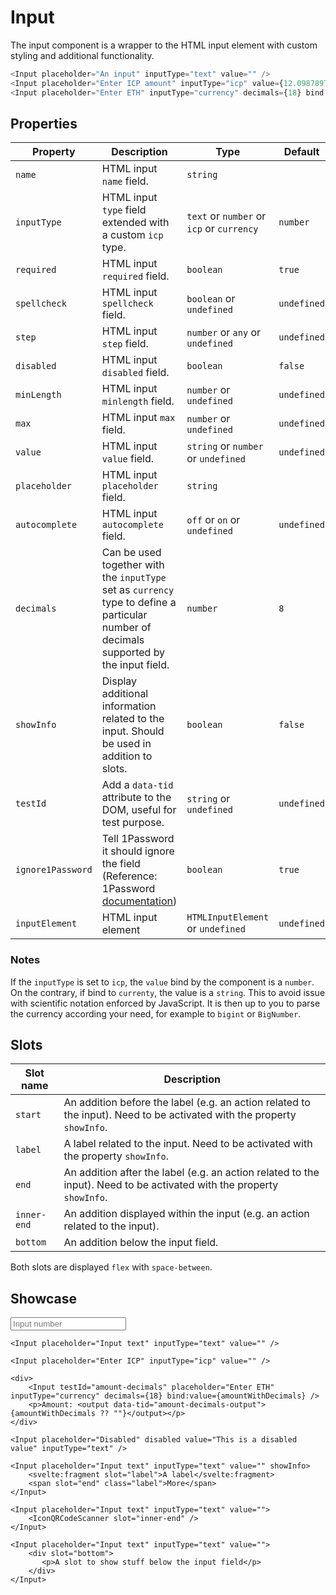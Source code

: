 <script lang="ts">
    import Input from "$lib/components/Input.svelte";
    import IconQRCodeScanner from "$lib/icons/IconQRCodeScanner.svelte";

    let amountWithDecimals: number | undefined = undefined;
</script>

# Input

The input component is a wrapper to the HTML input element with custom styling and additional functionality.

```javascript
<Input placeholder="An input" inputType="text" value="" />
<Input placeholder="Enter ICP amount" inputType="icp" value={12.09878976} />
<Input placeholder="Enter ETH" inputType="currency" decimals={18} bind:value={myAmount} />
```

## Properties

| Property          | Description                                                                                                                                           | Type                                      | Default     |
| ----------------- | ----------------------------------------------------------------------------------------------------------------------------------------------------- | ----------------------------------------- | ----------- |
| `name`            | HTML input `name` field.                                                                                                                              | `string`                                  |             |
| `inputType`       | HTML input `type` field extended with a custom `icp` type.                                                                                            | `text` or `number` or `icp` or `currency` | `number`    |
| `required`        | HTML input `required` field.                                                                                                                          | `boolean`                                 | `true`      |
| `spellcheck`      | HTML input `spellcheck` field.                                                                                                                        | `boolean` or `undefined`                  | `undefined` |
| `step`            | HTML input `step` field.                                                                                                                              | `number` or `any` or `undefined`          | `undefined` |
| `disabled`        | HTML input `disabled` field.                                                                                                                          | `boolean`                                 | `false`     |
| `minLength`       | HTML input `minlength` field.                                                                                                                         | `number` or `undefined`                   | `undefined` |
| `max`             | HTML input `max` field.                                                                                                                               | `number` or `undefined`                   | `undefined` |
| `value`           | HTML input `value` field.                                                                                                                             | `string` or `number` or `undefined`       | `undefined` |
| `placeholder`     | HTML input `placeholder` field.                                                                                                                       | `string`                                  |             |
| `autocomplete`    | HTML input `autocomplete` field.                                                                                                                      | `off` or `on` or `undefined`              | `undefined` |
| `decimals`        | Can be used together with the `inputType` set as `currency` type to define a particular number of decimals supported by the input field.              | `number`                                  | `8`         |
| `showInfo`        | Display additional information related to the input. Should be used in addition to slots.                                                             | `boolean`                                 | `false`     |
| `testId`          | Add a `data-tid` attribute to the DOM, useful for test purpose.                                                                                       | `string` or `undefined`                   | `undefined` |
| `ignore1Password` | Tell 1Password it should ignore the field (Reference: 1Password [documentation](https://developer.1password.com/docs/web/compatible-website-design/)) | `boolean`                                 | `true`      |
| `inputElement`    | HTML input element                                                                                                                                    | `HTMLInputElement` or `undefined`         | `undefined` |

### Notes

If the `inputType` is set to `icp`, the `value` bind by the component is a `number`. On the contrary, if bind to `currenty`, the value is a `string`. This to avoid issue with scientific notation enforced by JavaScript. It is then up to you to parse the currency according your need, for example to `bigint` or `BigNumber`.

## Slots

| Slot name   | Description                                                                                                            |
| ----------- | ---------------------------------------------------------------------------------------------------------------------- |
| `start`     | An addition before the label (e.g. an action related to the input). Need to be activated with the property `showInfo`. |
| `label`     | A label related to the input. Need to be activated with the property `showInfo`.                                       |
| `end`       | An addition after the label (e.g. an action related to the input). Need to be activated with the property `showInfo`.  |
| `inner-end` | An addition displayed within the input (e.g. an action related to the input).                                          |
| `bottom`    | An addition below the input field.                                                                                     |

Both slots are displayed `flex` with `space-between`.

## Showcase

<div class="card-grid">
    <Input placeholder="Input number" />

    <Input placeholder="Input text" inputType="text" value="" />

    <Input placeholder="Enter ICP" inputType="icp" value="" />

    <div>
        <Input testId="amount-decimals" placeholder="Enter ETH" inputType="currency" decimals={18} bind:value={amountWithDecimals} />
        <p>Amount: <output data-tid="amount-decimals-output">{amountWithDecimals ?? ""}</output></p>
    </div>

    <Input placeholder="Disabled" disabled value="This is a disabled value" inputType="text" />

    <Input placeholder="Input text" inputType="text" value="" showInfo>
        <svelte:fragment slot="label">A label</svelte:fragment>
        <span slot="end" class="label">More</span>
    </Input>

    <Input placeholder="Input text" inputType="text" value="">
        <IconQRCodeScanner slot="inner-end" />
    </Input>

    <Input placeholder="Input text" inputType="text" value="">
        <div slot="bottom">
           <p>A slot to show stuff below the input field</p>
        </div>
    </Input>

</div>
